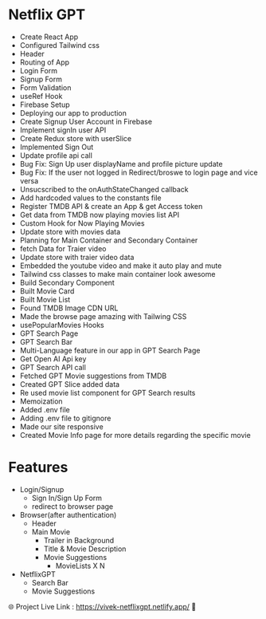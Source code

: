 # Netflix GPT

- Create React App
- Configured Tailwind css
- Header
- Routing of App
- Login Form
- Signup Form
- Form Validation
- useRef Hook
- Firebase Setup
- Deploying our app to production
- Create Signup User Account in Firebase
- Implement signIn user API
- Create Redux store with userSlice
- Implemented Sign Out
- Update profile api call
- Bug Fix: Sign Up user displayName and profile picture update
- Bug Fix: If the user not logged in Redirect/broswe to login page and vice versa
- Unsucscribed to the onAuthStateChanged callback
- Add hardcoded values to the constants file
- Register TMDB API & create an App & get Access token
- Get data from TMDB now playing movies list API
- Custom Hook for Now Playing Movies
- Update store with movies data
- Planning for Main Container and Secondary Container
- fetch Data for Traier video
- Update store with traier video data
- Embedded the youtube video and make it auto play and mute
- Tailwind css classes to make main container look awesome
- Build Secondary Component
- Built Movie Card
- Built Movie List
- Found TMDB Image CDN URL
- Made the browse page amazing with Tailwing CSS
- usePopularMovies Hooks
- GPT Search Page
- GPT Search Bar
- Multi-Language feature in our app in GPT Search Page
- Get Open AI Api key
- GPT Search API call
- Fetched GPT Movie suggestions from TMDB
- Created GPT Slice added data
- Re used movie list component for GPT Search results
- Memoization
- Added .env file
- Adding .env file to gitignore
- Made our site responsive
- Created Movie Info page for more details regarding the specific movie

# Features

- Login/Signup
  - Sign In/Sign Up Form
  - redirect to browser page
- Browser(after authentication)
  - Header
  - Main Movie
    - Trailer in Background
    - Title & Movie Description
    - Movie Suggestions
      - MovieLists X N
- NetflixGPT
  - Search Bar
  - Movie Suggestions

🌐 Project Live Link : https://vivek-netflixgpt.netlify.app/ 🚀
